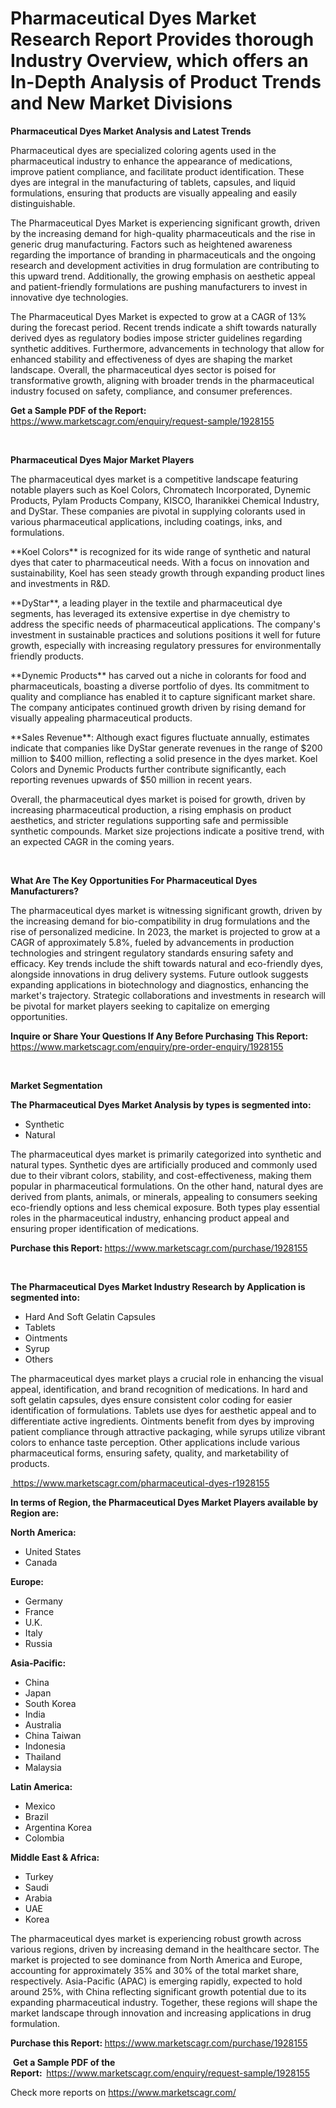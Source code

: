 <p><h1>Pharmaceutical Dyes Market Research Report Provides thorough Industry Overview, which offers an In-Depth Analysis of Product Trends and New Market Divisions</h1></p><p><strong>Pharmaceutical Dyes Market Analysis and Latest Trends</strong></p>
<p><p>Pharmaceutical dyes are specialized coloring agents used in the pharmaceutical industry to enhance the appearance of medications, improve patient compliance, and facilitate product identification. These dyes are integral in the manufacturing of tablets, capsules, and liquid formulations, ensuring that products are visually appealing and easily distinguishable.</p><p>The Pharmaceutical Dyes Market is experiencing significant growth, driven by the increasing demand for high-quality pharmaceuticals and the rise in generic drug manufacturing. Factors such as heightened awareness regarding the importance of branding in pharmaceuticals and the ongoing research and development activities in drug formulation are contributing to this upward trend. Additionally, the growing emphasis on aesthetic appeal and patient-friendly formulations are pushing manufacturers to invest in innovative dye technologies.</p><p>The Pharmaceutical Dyes Market is expected to grow at a CAGR of 13% during the forecast period. Recent trends indicate a shift towards naturally derived dyes as regulatory bodies impose stricter guidelines regarding synthetic additives. Furthermore, advancements in technology that allow for enhanced stability and effectiveness of dyes are shaping the market landscape. Overall, the pharmaceutical dyes sector is poised for transformative growth, aligning with broader trends in the pharmaceutical industry focused on safety, compliance, and consumer preferences.</p></p>
<p><strong>Get a Sample PDF of the Report:&nbsp;</strong> <a href="https://www.marketscagr.com/enquiry/request-sample/1928155?utm_campaign=1166&utm_medium=2&utm_source=Github&utm_content=ia&utm_term=15012025&utm_id=pharmaceutical-dyes">https://www.marketscagr.com/enquiry/request-sample/1928155</a></p>
<p>&nbsp;</p>
<p><strong>Pharmaceutical Dyes Major Market Players</strong></p>
<p><p>The pharmaceutical dyes market is a competitive landscape featuring notable players such as Koel Colors, Chromatech Incorporated, Dynemic Products, Pylam Products Company, KISCO, Iharanikkei Chemical Industry, and DyStar. These companies are pivotal in supplying colorants used in various pharmaceutical applications, including coatings, inks, and formulations.</p><p>**Koel Colors** is recognized for its wide range of synthetic and natural dyes that cater to pharmaceutical needs. With a focus on innovation and sustainability, Koel has seen steady growth through expanding product lines and investments in R&D.</p><p>**DyStar**, a leading player in the textile and pharmaceutical dye segments, has leveraged its extensive expertise in dye chemistry to address the specific needs of pharmaceutical applications. The company's investment in sustainable practices and solutions positions it well for future growth, especially with increasing regulatory pressures for environmentally friendly products.</p><p>**Dynemic Products** has carved out a niche in colorants for food and pharmaceuticals, boasting a diverse portfolio of dyes. Its commitment to quality and compliance has enabled it to capture significant market share. The company anticipates continued growth driven by rising demand for visually appealing pharmaceutical products.</p><p>**Sales Revenue**: Although exact figures fluctuate annually, estimates indicate that companies like DyStar generate revenues in the range of $200 million to $400 million, reflecting a solid presence in the dyes market. Koel Colors and Dynemic Products further contribute significantly, each reporting revenues upwards of $50 million in recent years.</p><p>Overall, the pharmaceutical dyes market is poised for growth, driven by increasing pharmaceutical production, a rising emphasis on product aesthetics, and stricter regulations supporting safe and permissible synthetic compounds. Market size projections indicate a positive trend, with an expected CAGR in the coming years.</p></p>
<p>&nbsp;</p>
<p><strong>What Are The Key Opportunities For Pharmaceutical Dyes Manufacturers?</strong></p>
<p><p>The pharmaceutical dyes market is witnessing significant growth, driven by the increasing demand for bio-compatibility in drug formulations and the rise of personalized medicine. In 2023, the market is projected to grow at a CAGR of approximately 5.8%, fueled by advancements in production technologies and stringent regulatory standards ensuring safety and efficacy. Key trends include the shift towards natural and eco-friendly dyes, alongside innovations in drug delivery systems. Future outlook suggests expanding applications in biotechnology and diagnostics, enhancing the market's trajectory. Strategic collaborations and investments in research will be pivotal for market players seeking to capitalize on emerging opportunities.</p></p>
<p><strong>Inquire or Share Your Questions If Any Before Purchasing This Report:</strong> <a href="https://www.marketscagr.com/enquiry/pre-order-enquiry/1928155?utm_campaign=1166&utm_medium=2&utm_source=Github&utm_content=ia&utm_term=15012025&utm_id=pharmaceutical-dyes">https://www.marketscagr.com/enquiry/pre-order-enquiry/1928155</a></p>
<p>&nbsp;</p>
<p><strong>Market Segmentation</strong></p>
<p><strong>The Pharmaceutical Dyes Market Analysis by types is segmented into:</strong></p>
<p><ul><li>Synthetic</li><li>Natural</li></ul></p>
<p><p>The pharmaceutical dyes market is primarily categorized into synthetic and natural types. Synthetic dyes are artificially produced and commonly used due to their vibrant colors, stability, and cost-effectiveness, making them popular in pharmaceutical formulations. On the other hand, natural dyes are derived from plants, animals, or minerals, appealing to consumers seeking eco-friendly options and less chemical exposure. Both types play essential roles in the pharmaceutical industry, enhancing product appeal and ensuring proper identification of medications.</p></p>
<p><strong>Purchase this Report:&nbsp;</strong><a href="https://www.marketscagr.com/purchase/1928155?utm_campaign=1166&utm_medium=2&utm_source=Github&utm_content=ia&utm_term=15012025&utm_id=pharmaceutical-dyes">https://www.marketscagr.com/purchase/1928155</a></p>
<p>&nbsp;</p>
<p><strong>The Pharmaceutical Dyes Market Industry Research by Application is segmented into:</strong></p>
<p><ul><li>Hard And Soft Gelatin Capsules</li><li>Tablets</li><li>Ointments</li><li>Syrup</li><li>Others</li></ul></p>
<p><p>The pharmaceutical dyes market plays a crucial role in enhancing the visual appeal, identification, and brand recognition of medications. In hard and soft gelatin capsules, dyes ensure consistent color coding for easier identification of formulations. Tablets use dyes for aesthetic appeal and to differentiate active ingredients. Ointments benefit from dyes by improving patient compliance through attractive packaging, while syrups utilize vibrant colors to enhance taste perception. Other applications include various pharmaceutical forms, ensuring safety, quality, and marketability of products.</p></p>
<p><a href="https://www.marketscagr.com/pharmaceutical-dyes-r1928155?utm_campaign=1166&utm_medium=2&utm_source=Github&utm_content=ia&utm_term=15012025&utm_id=pharmaceutical-dyes">&nbsp;https://www.marketscagr.com/pharmaceutical-dyes-r1928155</a></p>
<p><strong>In terms of Region, the Pharmaceutical Dyes Market Players available by Region are:</strong></p>
<p>
    <p> <strong> North America: </strong>
        <ul>
            <li>United States</li>
            <li>Canada</li>
        </ul>
        </p> 
    <p> <strong> Europe: </strong>
        <ul>
            <li>Germany</li>
            <li>France</li>
            <li>U.K.</li>
            <li>Italy</li>
            <li>Russia</li>
        </ul>
        </p> 
    <p> <strong> Asia-Pacific: </strong>
        <ul>
            <li>China</li>
            <li>Japan</li>
            <li>South Korea</li>
            <li>India</li>
            <li>Australia</li>
            <li>China Taiwan</li>
            <li>Indonesia</li>
            <li>Thailand</li>
            <li>Malaysia</li>
        </ul>
        </p> 
    <p> <strong> Latin America: </strong>
        <ul>
            <li>Mexico</li>
            <li>Brazil</li>
            <li>Argentina Korea</li>
            <li>Colombia</li>
        </ul>
        </p> 
    <p> <strong> Middle East & Africa: </strong>
        <ul>
            <li>Turkey</li>
            <li>Saudi</li>
            <li>Arabia</li>
            <li>UAE</li>
            <li>Korea</li>
        </ul>
    </p>
    </p>
<p><p>The pharmaceutical dyes market is experiencing robust growth across various regions, driven by increasing demand in the healthcare sector. The market is projected to see dominance from North America and Europe, accounting for approximately 35% and 30% of the total market share, respectively. Asia-Pacific (APAC) is emerging rapidly, expected to hold around 25%, with China reflecting significant growth potential due to its expanding pharmaceutical industry. Together, these regions will shape the market landscape through innovation and increasing applications in drug formulation.</p></p>
<p><strong>Purchase this Report: </strong><a href="https://www.marketscagr.com/purchase/1928155?utm_campaign=1166&utm_medium=2&utm_source=Github&utm_content=ia&utm_term=15012025&utm_id=pharmaceutical-dyes">https://www.marketscagr.com/purchase/1928155</a></p>
<p>&nbsp;<strong>Get a Sample PDF of the Report:&nbsp;&nbsp;</strong><a href="https://www.marketscagr.com/enquiry/request-sample/1928155?utm_campaign=1166&utm_medium=2&utm_source=Github&utm_content=ia&utm_term=15012025&utm_id=pharmaceutical-dyes">https://www.marketscagr.com/enquiry/request-sample/1928155</a></p>
<p><strong></strong></p>
<p>Check more reports on <a href="https://www.marketscagr.com/?utm_campaign=1166&utm_medium=2&utm_source=Github&utm_content=ia&utm_term=15012025&utm_id=pharmaceutical-dyes">https://www.marketscagr.com/</a></p>
